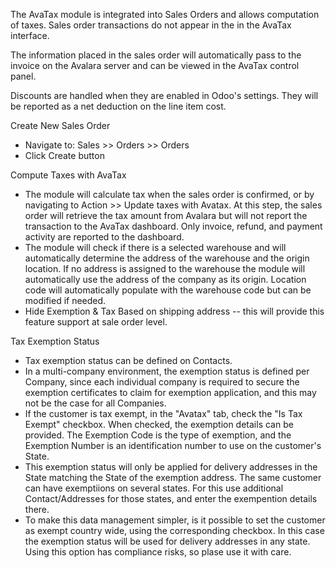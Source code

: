 The AvaTax module is integrated into Sales Orders and allows computation
of taxes. Sales order transactions do not appear in the in the AvaTax
interface.

The information placed in the sales order will automatically pass to the
invoice on the Avalara server and can be viewed in the AvaTax control
panel.

Discounts are handled when they are enabled in Odoo's settings. They
will be reported as a net deduction on the line item cost.

Create New Sales Order

- Navigate to: Sales \>\> Orders \>\> Orders
- Click Create button

Compute Taxes with AvaTax

- The module will calculate tax when the sales order is confirmed, or by
  navigating to Action \>\> Update taxes with Avatax. At this step, the
  sales order will retrieve the tax amount from Avalara but will not
  report the transaction to the AvaTax dashboard. Only invoice, refund,
  and payment activity are reported to the dashboard.
- The module will check if there is a selected warehouse and will
  automatically determine the address of the warehouse and the origin
  location. If no address is assigned to the warehouse the module will
  automatically use the address of the company as its origin. Location
  code will automatically populate with the warehouse code but can be
  modified if needed.
- Hide Exemption & Tax Based on shipping address -- this will provide
  this feature support at sale order level.

Tax Exemption Status

- Tax exemption status can be defined on Contacts.
- In a multi-company environment, the exemption status is defined per
  Company, since each individual company is required to secure the
  exemption certificates to claim for exemption application, and this
  may not be the case for all Companies.
- If the customer is tax exempt, in the "Avatax" tab, check the "Is Tax
  Exempt" checkbox. When checked, the exemption details can be provided.
  The Exemption Code is the type of exemption, and the Exemption Number
  is an identification number to use on the customer's State.
- This exemption status will only be applied for delivery addresses in
  the State matching the State of the exemption address. The same
  customer can have exemptiions on several states. For this use
  additional Contact/Addresses for those states, and enter the
  exempention details there.
- To make this data management simpler, is it possible to set the
  customer as exempt country wide, using the corresponding checkbox. In
  this case the exemption status will be used for delivery addresses in
  any state. Using this option has compliance risks, so plase use it
  with care.
